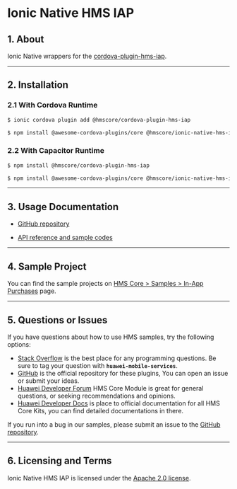 # Ionic Native HMS IAP

## 1. About

Ionic Native wrappers for
the [cordova-plugin-hms-iap](https://www.npmjs.com/package/@hmscore/cordova-plugin-hms-iap).

---

## 2. Installation

### 2.1 With Cordova Runtime

```bash
$ ionic cordova plugin add @hmscore/cordova-plugin-hms-iap
```

```bash
$ npm install @awesome-cordova-plugins/core @hmscore/ionic-native-hms-iap
```

### 2.2 With Capacitor Runtime

```bash
$ npm install @hmscore/cordova-plugin-hms-iap
```

```bash
$ npm install @awesome-cordova-plugins/core @hmscore/ionic-native-hms-iap
```

---

## 3. Usage Documentation

- [GitHub repository](https://github.com/HMS-Core/hms-cordova-plugin)

- [API reference and sample codes](https://github.com/HMS-Core/hms-cordova-plugin/blob/master/cordova-plugin-hms-iap/README.md#3-api-reference)

---

## 4. Sample Project

You can find the sample projects
on [HMS Core > Samples > In-App Purchases](https://developer.huawei.com/consumer/en/doc/overview/HMS-Core-Plugin?ha_source=hms1)
page.

---

## 5. Questions or Issues

If you have questions about how to use HMS samples, try the following options:

- [Stack Overflow](https://stackoverflow.com/questions/tagged/huawei-mobile-services) is the best place for any programming questions. Be sure to tag your question
  with **`huawei-mobile-services`**.
- [GitHub](https://github.com/HMS-Core/hms-cordova-plugin) is the official repository for these plugins, You can open an issue or submit your ideas.
- [Huawei Developer Forum](https://forums.developer.huawei.com/forumPortal/en/home?fid=0101187876626530001&ha_source=hms1) HMS Core Module is great for general questions, or seeking recommendations and opinions.
- [Huawei Developer Docs](https://developer.huawei.com/consumer/en/doc/overview/HMS-Core-Plugin?ha_source=hms1) is place to official documentation for all HMS Core Kits, you can find detailed documentations in there.

If you run into a bug in our samples, please submit an issue to the [GitHub repository](https://github.com/HMS-Core/hms-cordova-plugin).

---

## 6. Licensing and Terms

Ionic Native HMS IAP is licensed under the [Apache 2.0 license](LICENSE).
